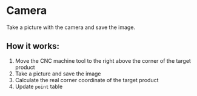 # Camera

Take a picture with the camera and save the image.

## How it works:
1. Move the CNC machine tool to the right above the corner of the target product
2. Take a picture and save the image
3. Calculate the real corner coordinate of the target product
4. Update `point` table